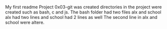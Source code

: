 My first readme
Project 0x03-git was created
directories in the project were created such as bash, c and js.
The bash folder had two files alx and school
alx had two lines and school had 2 lines as well
The second line in alx and school were altere.
